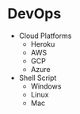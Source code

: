 # DevOps

* Cloud Platforms
  * Heroku
  * AWS
  * GCP
  * Azure
* Shell Script
  * Windows
  * Linux
  * Mac